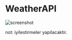 # WeatherAPI
![screenshot](https://user-images.githubusercontent.com/78691060/186157377-229c0687-e8c7-46bf-8684-0dbc91955ebf.jpg)

not: iyilestirmeler yapilacaktir.
